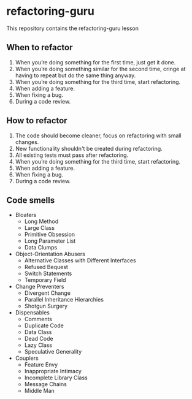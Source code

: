 # refactoring-guru

This repository contains the refactoring-guru lesson

## When to refactor

1. When you’re doing something for the first time, just get it done.
2. When you’re doing something similar for the second time, cringe at having to repeat but do the same thing anyway.
3. When you’re doing something for the third time, start refactoring.
4. When adding a feature.
5. When fixing a bug.
6. During a code review.

## How to refactor

1. The code should become cleaner, focus on refactoring with small changes.
2. New functionality shouldn't be created during refactoring.
3. All existing tests must pass after refactoring.
4. When you’re doing something for the third time, start refactoring.
5. When adding a feature.
6. When fixing a bug.
7. During a code review.

## Code smells

* Bloaters
    * Long Method
    * Large Class
    * Primitive Obsession
    * Long Parameter List
    * Data Clumps 
* Object-Orientation Abusers
    * Alternative Classes with Different Interfaces
    * Refused Bequest
    * Switch Statements
    * Temporary Field 
* Change Preventers
    * Divergent Change
    * Parallel Inheritance Hierarchies
    * Shotgun Surgery
* Dispensables
    * Comments
    * Duplicate Code
    * Data Class
    * Dead Code
    * Lazy Class
    * Speculative Generality 
* Couplers
    * Feature Envy
    * Inappropriate Intimacy
    * Incomplete Library Class
    * Message Chains
    * Middle Man 
